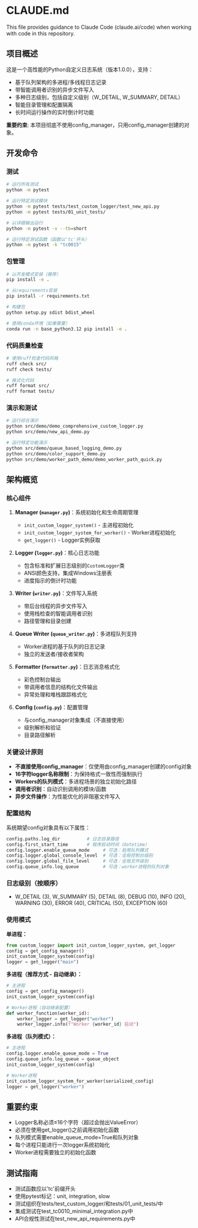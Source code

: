 # CLAUDE.md

This file provides guidance to Claude Code (claude.ai/code) when working with code in this repository.

## 项目概述

这是一个高性能的Python自定义日志系统（版本1.0.0），支持：
- 基于队列架构的多进程/多线程日志记录
- 带智能调用者识别的异步文件写入
- 多种日志级别，包括自定义级别（W_DETAIL, W_SUMMARY, DETAIL）
- 智能目录管理和配置隔离
- 长时间运行操作的实时倒计时功能

**重要约束**: 本项目彻底不使用config_manager，只用config_manager创建的对象。

## 开发命令

### 测试
```bash
# 运行所有测试
python -m pytest

# 运行特定测试模块
python -m pytest tests/test_custom_logger/test_new_api.py
python -m pytest tests/01_unit_tests/

# 以详细输出运行
python -m pytest -v --tb=short

# 运行特定测试函数（函数以'tc'开头）
python -m pytest -k "tc0015"
```

### 包管理
```bash
# 以开发模式安装（推荐）
pip install -e .

# 从requirements安装
pip install -r requirements.txt

# 构建包
python setup.py sdist bdist_wheel

# 使用conda环境（如果需要）
conda run -n base_python3.12 pip install -e .
```

### 代码质量检查
```bash
# 使用ruff检查代码风格
ruff check src/
ruff check tests/

# 格式化代码
ruff format src/
ruff format tests/
```

### 演示和测试
```bash
# 运行综合演示
python src/demo/demo_comprehensive_custom_logger.py
python src/demo/new_api_demo.py

# 运行特定功能演示
python src/demo/queue_based_logging_demo.py
python src/demo/color_support_demo.py
python src/demo/worker_path_demo/demo_worker_path_quick.py
```

## 架构概览

### 核心组件

1. **Manager (`manager.py`)**：系统初始化和生命周期管理
   - `init_custom_logger_system()` - 主进程初始化
   - `init_custom_logger_system_for_worker()` - Worker进程初始化
   - `get_logger()` - Logger实例获取

2. **Logger (`logger.py`)**：核心日志功能
   - 包含标准和扩展日志级别的`CustomLogger`类
   - ANSI颜色支持，集成Windows注册表
   - 进度指示的倒计时功能

3. **Writer (`writer.py`)**：文件写入系统
   - 带后台线程的异步文件写入
   - 使用栈检查的智能调用者识别
   - 路径管理和目录创建

4. **Queue Writer (`queue_writer.py`)**：多进程队列支持
   - Worker进程的基于队列的日志记录
   - 独立的发送者/接收者架构

5. **Formatter (`formatter.py`)**：日志消息格式化
   - 彩色控制台输出
   - 带调用者信息的结构化文件输出
   - 异常处理和堆栈跟踪格式化

6. **Config (`config.py`)**：配置管理
   - 与config_manager对象集成（不直接使用）
   - 级别解析和验证
   - 目录路径解析

### 关键设计原则

- **不直接使用config_manager**：仅使用由config_manager创建的config对象
- **16字符logger名称限制**：为保持格式一致性而强制执行
- **Workers的队列模式**：多进程场景的独立初始化路径
- **调用者识别**：自动识别调用的模块/函数
- **异步文件操作**：为性能优化的非阻塞文件写入

### 配置结构

系统期望config对象具有以下属性：
```python
config.paths.log_dir          # 日志目录路径
config.first_start_time       # 程序启动时间（datetime）
config.logger.enable_queue_mode     # 可选：启用队列模式
config.logger.global_console_level  # 可选：全局控制台级别
config.logger.global_file_level     # 可选：全局文件级别
config.queue_info.log_queue         # 可选：worker进程的队列对象
```

### 日志级别（按顺序）
- W_DETAIL (3), W_SUMMARY (5), DETAIL (8), DEBUG (10), INFO (20), WARNING (30), ERROR (40), CRITICAL (50), EXCEPTION (60)

### 使用模式

**单进程：**
```python
from custom_logger import init_custom_logger_system, get_logger
config = get_config_manager()
init_custom_logger_system(config)
logger = get_logger("main")
```

**多进程（推荐方式 - 自动继承）：**
```python
# 主进程
config = get_config_manager()
init_custom_logger_system(config)

# Worker进程（自动继承配置）
def worker_function(worker_id):
    worker_logger = get_logger("worker")
    worker_logger.info(f"Worker {worker_id} 启动")
```

**多进程（队列模式）：**
```python
# 主进程
config.logger.enable_queue_mode = True
config.queue_info.log_queue = queue_object
init_custom_logger_system(config)

# Worker进程
init_custom_logger_system_for_worker(serialized_config)
logger = get_logger("worker")
```

## 重要约束

- Logger名称必须≤16个字符（超过会抛出ValueError）
- 必须在使用get_logger()之前调用初始化函数
- 队列模式需要enable_queue_mode=True和队列对象
- 每个进程只能进行一次logger系统初始化
- Worker进程需要独立的初始化函数

## 测试指南

- 测试函数应以'tc'前缀开头
- 使用pytest标记：unit, integration, slow
- 测试组织在tests/test_custom_logger/和tests/01_unit_tests/中
- 集成测试在test_tc0010_minimal_integration.py中
- API合规性测试在test_new_api_requirements.py中